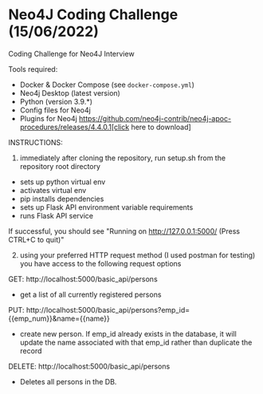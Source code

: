 # Neo4J Coding Challenge (15/06/2022)
Coding Challenge for Neo4J Interview

Tools required:
 - Docker & Docker Compose (see `docker-compose.yml`)
 - Neo4j Desktop (latest version)
 - Python (version 3.9.*)
 - Config files for Neo4j 
 - Plugins for Neo4j https://github.com/neo4j-contrib/neo4j-apoc-procedures/releases/4.4.0.1[click here to download]


INSTRUCTIONS:
1. immediately after cloning the repository, run setup.sh from the repository root directory

* sets up python virtual env
* activates virtual env
* pip installs dependencies 
* sets up Flask API environment variable requirements
* runs Flask API service

If successful, you should see "Running on http://127.0.0.1:5000/ (Press CTRL+C to quit)"

2. using your preferred HTTP request method (I used postman for testing) you have access to the following request options

  GET: http://localhost:5000/basic_api/persons
  - get a list of all currently registered persons


  PUT: http://localhost:5000/basic_api/persons?emp_id={{emp_num}}&name={{name}}
  - create new person. If emp_id already exists in the database, it will update the name associated with that emp_id rather than duplicate the record


  DELETE: http://localhost:5000/basic_api/persons
  - Deletes all persons in the DB. 